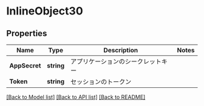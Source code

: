 # InlineObject30

## Properties

Name | Type | Description | Notes
------------ | ------------- | ------------- | -------------
**AppSecret** | **string** | アプリケーションのシークレットキー | 
**Token** | **string** | セッションのトークン | 

[[Back to Model list]](../README.md#documentation-for-models) [[Back to API list]](../README.md#documentation-for-api-endpoints) [[Back to README]](../README.md)


